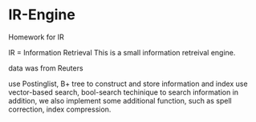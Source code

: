 # IR-Engine
Homework for IR

IR = Information Retrieval
This is a small information retreival engine.

data was from Reuters

use Postinglist, B+ tree to construct and store information and index
use vector-based search, bool-search techinique to search information
in addition, we also implement some additional function, such as spell correction, index compression.
